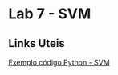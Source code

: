 # Lab 7 - SVM

## Links Uteis

[Exemplo código Python - SVM](https://colab.research.google.com/drive/1athNV_Wo-vlq-0_SMa3ny6ZqEpRczLVU?usp=sharing)
